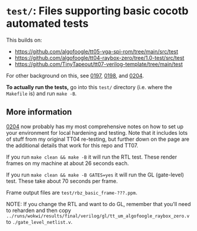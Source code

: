 # `test/`: Files supporting basic cocotb automated tests

This builds on:
* https://github.com/algofoogle/tt05-vga-spi-rom/tree/main/src/test
* https://github.com/algofoogle/tt04-raybox-zero/tree/1.0-test/src/test
* https://github.com/TinyTapeout/tt07-verilog-template/tree/main/test

For other background on this, see [0197], [0198], and [0204].

**To actually run the tests,** go into this `test/` directory (i.e. where the `Makefile` is) and run `make -B`.


## More information

[0204] now probably has my most comprehensive notes on how to set up your environment for local hardening and testing. Note that it includes lots of stuff from my original TT04 re-testing, but further down on the page are the additional details that work for this repo and TT07.

If you run `make clean && make -B` it will run the RTL test. These render frames on my machine at about 26 seconds each.

If you run `make clean && make -B GATES=yes` it will run the GL (gate-level) test. These take about 70 seconds per frame.

Frame output files are `test/rbz_basic_frame-???.ppm`.

NOTE: If you change the RTL and want to do GL, remember that you'll need to reharden and then copy `../runs/wokwi/results/final/verilog/gl/tt_um_algofoogle_raybox_zero.v` to `./gate_level_netlist.v`.


[0197]: https://github.com/algofoogle/journal/blob/master/0197-2024-04-02.md
[0198]: https://github.com/algofoogle/journal/blob/master/0198-2024-04-03.md
[0204]: https://github.com/algofoogle/journal/blob/master/0204-2024-05-25.md


